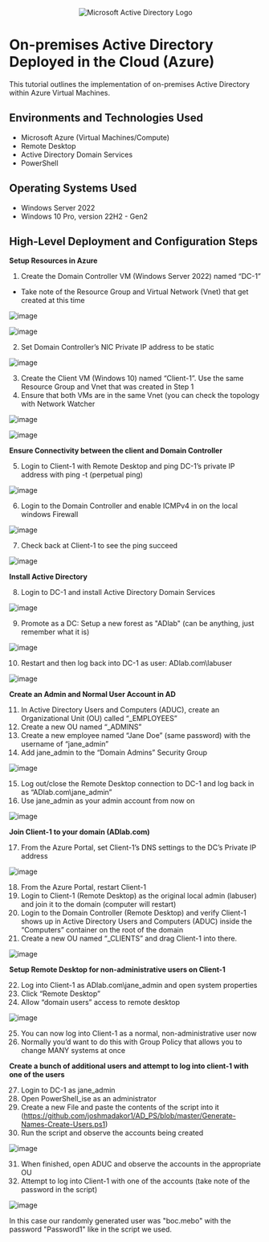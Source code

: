 <p align="center">
<img src="https://i.imgur.com/pU5A58S.png" alt="Microsoft Active Directory Logo"/>
</p>

<h1>On-premises Active Directory Deployed in the Cloud (Azure)</h1>
This tutorial outlines the implementation of on-premises Active Directory within Azure Virtual Machines.<br />


<h2>Environments and Technologies Used</h2>

- Microsoft Azure (Virtual Machines/Compute)
- Remote Desktop
- Active Directory Domain Services
- PowerShell

<h2>Operating Systems Used </h2>

- Windows Server 2022
- Windows 10 Pro, version 22H2 - Gen2

<h2>High-Level Deployment and Configuration Steps</h2>

**Setup Resources in Azure**

1. Create the Domain Controller VM (Windows Server 2022) named “DC-1”
  - Take note of the Resource Group and Virtual Network (Vnet) that get created at this time

![image](https://github.com/DudeOnPC/configure-ad/assets/167653474/3423044a-2340-4f67-8fea-a5417f6a510f)

![image](https://github.com/DudeOnPC/configure-ad/assets/167653474/9439f364-a9f8-4c76-803a-7945530a3c16)

2. Set Domain Controller’s NIC Private IP address to be static

![image](https://github.com/DudeOnPC/configure-ad/assets/167653474/58aad523-a28b-4ddb-8ce8-99f287e49a68)

3. Create the Client VM (Windows 10) named “Client-1”. Use the same Resource Group and Vnet that was created in Step 1
4. Ensure that both VMs are in the same Vnet (you can check the topology with Network Watcher

![image](https://github.com/DudeOnPC/configure-ad/assets/167653474/86015ae7-f7a9-4880-92e3-4718bf143120)

![image](https://github.com/DudeOnPC/configure-ad/assets/167653474/bee9e4b7-63e8-4447-ba7d-b921cdcad350)

**Ensure Connectivity between the client and Domain Controller**

5. Login to Client-1 with Remote Desktop and ping DC-1’s private IP address with ping -t <ip address> (perpetual ping)

![image](https://github.com/DudeOnPC/configure-ad/assets/167653474/b6ba0ecf-6b7b-47e9-9fd6-3578d98b3fe1)

6. Login to the Domain Controller and enable ICMPv4 in on the local windows Firewall

![image](https://github.com/DudeOnPC/configure-ad/assets/167653474/cbcce57e-13a8-424f-ba1e-0166b2c58d23)

7. Check back at Client-1 to see the ping succeed

![image](https://github.com/DudeOnPC/configure-ad/assets/167653474/d5b7c264-cfe9-45af-afd5-ddcb5d93fdae)

**Install Active Directory**

8. Login to DC-1 and install Active Directory Domain Services

![image](https://github.com/DudeOnPC/configure-ad/assets/167653474/e36c420c-7f58-4b3c-bcba-c31bb83939da)

9. Promote as a DC: Setup a new forest as "ADlab" (can be anything, just remember what it is)

![image](https://github.com/DudeOnPC/configure-ad/assets/167653474/ffc73c7f-b20e-4b82-a63a-426ef9786a4f)

10. Restart and then log back into DC-1 as user: ADlab.com\labuser

![image](https://github.com/DudeOnPC/configure-ad/assets/167653474/b2ddd713-1ef6-4c6e-be18-f7778be2c4e0)

**Create an Admin and Normal User Account in AD**

11. In Active Directory Users and Computers (ADUC), create an Organizational Unit (OU) called “_EMPLOYEES”
12. Create a new OU named “_ADMINS”
13. Create a new employee named “Jane Doe” (same password) with the username of “jane_admin”
14. Add jane_admin to the “Domain Admins” Security Group

![image](https://github.com/DudeOnPC/configure-ad/assets/167653474/042cb319-171b-4932-ba27-9bf6fa7b76a5)

15. Log out/close the Remote Desktop connection to DC-1 and log back in as “ADlab.com\jane_admin”
16. Use jane_admin as your admin account from now on

![image](https://github.com/DudeOnPC/configure-ad/assets/167653474/ffa98c52-43a5-4bce-90ea-c8aaf848f105)


**Join Client-1 to your domain (ADlab.com)**

17. From the Azure Portal, set Client-1’s DNS settings to the DC’s Private IP address

![image](https://github.com/DudeOnPC/configure-ad/assets/167653474/a609072a-486f-4750-9b4d-69e559907401)


18. From the Azure Portal, restart Client-1
19. Login to Client-1 (Remote Desktop) as the original local admin (labuser) and join it to the domain (computer will restart)
20. Login to the Domain Controller (Remote Desktop) and verify Client-1 shows up in Active Directory Users and Computers (ADUC) inside the “Computers” container on the root of the domain
21. Create a new OU named “_CLIENTS” and drag Client-1 into there.

![image](https://github.com/DudeOnPC/configure-ad/assets/167653474/70cbb60b-512b-43aa-89a7-24d953013f9d)


**Setup Remote Desktop for non-administrative users on Client-1**

22. Log into Client-1 as ADlab.com\jane_admin and open system properties
23. Click “Remote Desktop”
24. Allow “domain users” access to remote desktop

![image](https://github.com/DudeOnPC/configure-ad/assets/167653474/03469248-a4aa-4815-9004-0ed585bd0ff1)

25. You can now log into Client-1 as a normal, non-administrative user now
26. Normally you’d want to do this with Group Policy that allows you to change MANY systems at once

**Create a bunch of additional users and attempt to log into client-1 with one of the users**

27. Login to DC-1 as jane_admin
28. Open PowerShell_ise as an administrator
29. Create a new File and paste the contents of the script into it (https://github.com/joshmadakor1/AD_PS/blob/master/Generate-Names-Create-Users.ps1)
30. Run the script and observe the accounts being created

![image](https://github.com/DudeOnPC/configure-ad/assets/167653474/540ba04a-5ffc-4e39-a1b7-2e2efa0605ba)

31. When finished, open ADUC and observe the accounts in the appropriate OU
32. Attempt to log into Client-1 with one of the accounts (take note of the password in the script)

![image](https://github.com/DudeOnPC/configure-ad/assets/167653474/f6c1155c-e3e6-4209-bb3c-9eb7a19db56f)

In this case our randomly generated user was "boc.mebo" with the password "Password1" like in the script we used.
